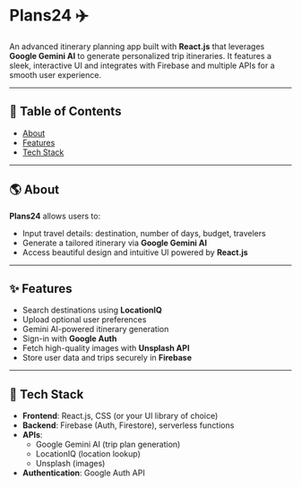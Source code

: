 # Plans24 ✈️

An advanced itinerary planning app built with **React.js** that leverages **Google Gemini AI** to generate personalized trip itineraries. It features a sleek, interactive UI and integrates with Firebase and multiple APIs for a smooth user experience.

---

## 🚀 Table of Contents

- [About](#about)  
- [Features](#features)  
- [Tech Stack](#tech-stack)   

---

## 🌎 About

**Plans24** allows users to:
- Input travel details: destination, number of days, budget, travelers  
- Generate a tailored itinerary via **Google Gemini AI**  
- Access beautiful design and intuitive UI powered by **React.js**  

---

## ✨ Features

- Search destinations using **LocationIQ**  
- Upload optional user preferences  
- Gemini AI-powered itinerary generation  
- Sign-in with **Google Auth**  
- Fetch high-quality images with **Unsplash API**  
- Store user data and trips securely in **Firebase**

---

## 🧩 Tech Stack

- **Frontend**: React.js, CSS (or your UI library of choice)  
- **Backend**: Firebase (Auth, Firestore), serverless functions  
- **APIs**:  
  - Google Gemini AI (trip plan generation)  
  - LocationIQ (location lookup)  
  - Unsplash (images)  
- **Authentication**: Google Auth API

